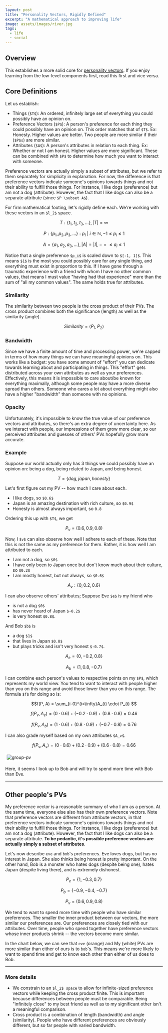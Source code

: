 ```yaml
---
layout: post
title: "Personality Vectors, Rigidly Defined"
excerpt: "A mathematical approach to improving life"
image: assets/images/river.jpg
tags: 
  - life
  - social
---
```


## Overview
This establishes a more solid core for [personality vectors]({{site.url}}/resources/personality-vectors/). If you enjoy learning from the low-level components first, read this first and vice versa.

## Core Definitions
Let us establish:
* Things (`$T$`): An ordered, infinitely large set of everything you could possibly have an opinion on.
* Preference Vectors (`$P$`): A person's preference for each thing they could possibly have an opinion on. This order matches that of `$T$`. Ex: Honesty. Higher values are better.
Two people are more similar if their (`$P$s`) are more similar.
* Attributes (`$A$`): A person's attributes in relation to each thing. Ex: Whether or not I am honest. Higher values are more significant. These can be combined with `$P$` to determine how much you want to interact with someone. 

Preference vectors are actually simply a subset of attributes, but we refer to them separately for simplicity in explanation. 
For now, the difference is that preference vectors indicate someone's opinions towards things and
not their ability to fulfill those things. For instance, I like dogs (preference) but am not a dog (attribute). However, the fact that I like dogs 
can also be a separate attribute (since `$P \subset A$`).

For firm mathematical footing, let's rigidly define each. We're working with these vectors in an `$l_2$` space.

$$T: \{t_1, t_2, t_3, ...\}, |T| = \infty$$

$$P: \{p_1, p_2, p_3, ...\}: p_i\ |\ i \in \mathbb{N}, -1 \leq p_i \leq 1$$

$$A = \{a_1, a_2, a_3, ...\}, |A| = |I|, -= \leq a_i \leq 1$$

Notice that a single preference `$p_i$` is scaled down to `$[-1, 1]$`. This means `$1$` is the most you could possibly care for any single thing, and everything must exist
in proportion to this. If I have gone through a traumatic experience with a friend with whom I have no other common values, that means I must value "having had that experience"
more than the sum of "all my common values". The same holds true for attributes.

### Similarity

The similarity between two people is the cross product of their PVs. The cross product combines both the significance (length) as well as the similarity (angle).

$$Similarity = \langle P_1, P_2 \rangle$$

### Bandwidth

Since we have a finite amount of time and processing power, we're capped in terms of how many things we can have meaningful opinions on. This works like
a budget: you have some amount of "effort" you can dedicate towards learning about and participating in things. This "effort" gets distributed 
across your own attributes as well as your preferences. Effectively, this means it is impossible to care about/be known for everything maximally, although
some people may have a more diverse spread than others. Someone who cares a lot about everything might also have a higher "bandwidth" than someone with no opinions.

### Opacity

Unfortunately, it's impossible to know the true value of our preference vectors and attributes, so there's an extra degree of uncertainty here. As we interact with people,
our impressions of them grow more clear, so our perceived attributes and guesses of others' PVs hopefully grow more accurate.

### Example

Suppose our world actually only has 3 things we could possibly have an opinion on: being a dog, being related to Japan, and being honest.

$$T = \{dog, japan, honesty\}$$

Let's first figure out my PV -- how much I care about each.

* I like dogs, so `$0.6$`
* Japan is an amazing destination with rich culture, so `$0.9$`
* Honesty is almost always important, so `0.8`

Ordering this up with `$T$`, we get 

$$P_v = (0.6, 0.9, 0.8)$$

Now, I `$v$` can also observe how well I adhere to each of these. Note that this is not the same as my preference for them. Rather, it is
how well I am attributed to each.

* I am not a dog, so `$0$`
* I have only been to Japan once but don't know much about their culture, so `$0.2$`
* I am mostly honest, but not always, so `$0.6$`

$$ A_{v}: \{0, 0.2, 0.6\} $$

I can also observe others' attributes; Suppose Eve `$e$` is my friend who 
* is not a dog `$0$`
* has never heard of Japan `$-0.2$`
* is very honest `$0.8$`. 

And Bob `$b$` is 
* a dog `$1$` 
* that lives in Japan `$0.8$`
* but plays tricks and isn't very honest `$-0.7$`. 

$$A_{e} = \{0, -0.2, 0.8\}$$

$$A_{b} = \{1, 0.8, -0.7\}$$


I can combine each person's values to respective points on my `$P$`, which represents my world view. 
You tend to want to interact with people higher than you on this range and avoid those lower than you on this range.
The formula `$f$` for doing so is:

$$f(P, A) = \sum_{i-0}^{i=\infty}A_{i} \cdot P_{i} $$

$$f(P_v, A_{e}) = (0 \cdot 0.6) + (-0.2 \cdot 0.9) + (0.8 \cdot 0.8) = 0.46$$

$$f(P_v, A_{b}) = (1 \cdot 0.6) + (0.8 \cdot 0.9) + (-0.7 \cdot 0.8) = 0.76$$

I can also grade myself based on my own attributes `$A_v$`.

$$f(P_v, A_{v}) = (0 \cdot 0.6) + (0.2 \cdot 0.9) + (0.6 \cdot 0.8) = 0.66$$


<div id='myDiv'></div>

<img src="{{ site.url }}/assets/images/preference-vectors/group-pv.png" alt="group-pv" style="background-color:#fff; padding: 5px 5px 5px 5px;"/>

<script>
var eve = {
  x: [0.46],
  y: [0],
  type: 'scatter',
  hoverinfo: 'x'
};
var bob = {
  x: [0.76],
  y: [0],
  type: 'scatter',
  hoverinfo: 'x'
};
var me = {
  x: [0.66],
  y: [0],
  type: 'scatter',
  hoverinfo: 'x'
};


var layout = {
  hovermode: 'closest',
  showlegend: false,
  xaxis: {
	range: [-1,1],
    autorange: false,
    showgrid: false,
    zeroline: false,
    showline: false,
    autotick: true,
    ticks: 'outside',
    showticklabels: true
  },
  yaxis: {
    autorange: false,
    showgrid: false,
    zeroline: false,
    showline: false,
    autotick: false,
	zerolinewidth:3,
    showticklabels: false
  },
  annotations: [
	{
		xref: 'x',
    	yref: 'y',
    	x: 0.46,
    	y: 0.1,
    	xanchor: 'center',
    	text: 'Eve',
		yanchor: 'bottom',
  	},
	{
		xref: 'x',
    	yref: 'y',
    	x: 0.76,
    	y: 0.1,
    	xanchor: 'center',
    	text: 'Bob',
		yanchor: 'bottom',
  	},
	{
		xref: 'x',
    	yref: 'y',
    	x: 0.66,
    	y: 0.1,
    	xanchor: 'center',
    	text: 'Me',
		yanchor: 'bottom',
  	}
  ]
};

var data = [eve, bob, me];
Plotly.newPlot('myDiv', data, layout);
</script>

Here, it seems I look up to Bob and will try to spend more time with Bob than Eve.


---

## Other people's PVs

My preference vector is a reasonable summary of who I am as a person. At the same time, everyone else also has their own preference vectors.
Note that preference vectors are different from attribute vectors, in that preference vectors indicate someone's opinions towards things and
not their ability to fulfill those things. For instance, I like dogs (preference) but am not a dog (attribute). However, the fact that I like dogs 
can also be a separate attribute. **To be pedantic, it's possible preference vectors are actually simply a subset of attributes**.

Let's now describe `eve` and `bob`'s preferences.
Eve loves dogs, but has no interest in Japan. She also thinks being honest is pretty important. 
On the other hand, Bob is a monster who hates dogs (despite being one), hates Japan (despite living there), and is extremely dishonest.

$$P_e=\{1, -0.3, 0.7\}$$

$$P_b=\{-0.9, -0.4, -0.7\}$$

$$P_v = (0.6, 0.9, 0.8)$$

We tend to want to spend more time with people who have similar preferences. The smaller the inner product between our vectors,
the more similar our preferences are. Our preferences are closely tied with our attributes.
Over time, people who spend together have preference vectors whose inner products shrink -- the vectors become more similar.

In the chart below, we can see that `eve` (orange) and My (white) PVs are more similar than either of ours is to `bob`'s. This
means we're more likely to want to spend time and get to know each other than either of us does to Bob.

<div id='otherPeople'></div>
<script>
Plotly.d3.csv('https://www.yangvincent.com/assets/pv1.csv', function(err, rows){
    function unpack(rows, key) {
        return rows.map(function(row) 
        { return row[key]; }); 
    }
          
	var x = unpack(rows , 'x');
	var y = unpack(rows , 'y');
	var z = unpack(rows , 'z'); 
	var c = unpack(rows , 'color');
	Plotly.newPlot('otherPeople', [{
	  type: 'scatter3d',
	  mode: 'lines',
	  x: x,
	  y: y,
	  z: z,
	  opacity: 1,
	  line: {
	    width: 6,
	    color: c,
	    reversescale: false
	  }
	}], {
			autosize: true,
			margin: {
				l: 5,
				r: 5,
				b: 5,
				t: 5,
			}
	});
});
</script>

--- 

### More details

* We constrain to an `$l_2$ space` to allow for infinite-sized preference vectors while keeping the cross product finite. This is important
because differences between people must be comparable. Being "infinitely close" to my best friend as well as to my significant other isn't a meaningful comparison.
* Cross product is a combination of length (bandwidth) and angle (similarity). People who have different preferences are obviously different,
but so far people with varied bandwidth.
